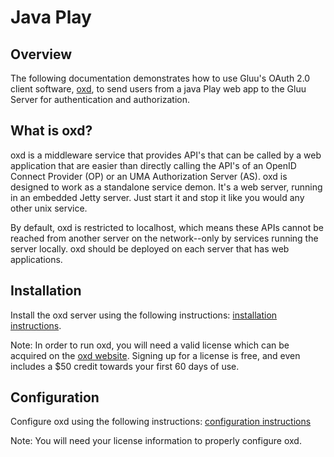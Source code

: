 # Java Play
 
## Overview
The following documentation demonstrates how to use Gluu's OAuth 2.0 client software, [oxd](http://oxd.gluu.org), 
to send users from a java Play web app to the Gluu Server for authentication and authorization. 

## What is oxd?
oxd is a middleware service that provides API's that can be called by a web application that are easier than directly calling the API's of an OpenID Connect Provider (OP) or an UMA Authorization Server (AS). oxd is designed to work as a standalone service demon. It's a web server, running in an embedded Jetty server. Just start it and stop it like you would any other unix service.

By default, oxd is restricted to localhost, which means these APIs cannot be reached from another server on the network--only by services running the server locally. oxd should be deployed on each server that has web applications.

## Installation

Install the oxd server using the following instructions: [installation instructions](https://gluu.org/docs/oxd/install/). 

Note: In order to run oxd, you will need a valid license which can be acquired on the [oxd website](https://oxd.gluu.org). Signing up for a license is free, and even includes a $50 credit towards your first 60 days of use.

## Configuration 

Configure oxd using the following instructions: [configuration instructions](https://gluu.org/docs/oxd/conf/)

Note: You will need your license information to properly configure oxd. 
